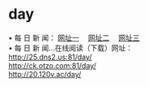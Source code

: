 # day
&#8226; 每 日 新 闻：
<a href="http://25.dns2.us:81/day/" target="_blank">网址一</a>
　<a href="http://ck.otzo.com:81/day/" target="_blank">网址二</a>
　<a href="http://20.120v.ac/day/" target="_blank">网址三</a><br />
&#8226; 每 日 新 闻...在线阅读（下载）网址：<br />
  <a href="http://25.dns2.us:81/day/" target="_blank">http://25.dns2.us:81/day/</a><br />
  <a href="http://ck.otzo.com:81/day/" target="_blank">http://ck.otzo.com:81/day/</a><br />
  <a href="http://20.120v.ac/day/" target="_blank">http://20.120v.ac/day/</a><br />
